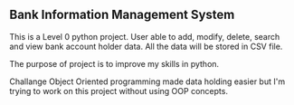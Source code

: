 ## Bank Information Management System
This is a Level 0 python project.  User able to add, modify, delete, search and view bank account holder data. All the data will be stored in CSV file.

The purpose of project is to improve my skills in python.

Challange
Object Oriented programming made data holding easier but I'm trying to work on this project without using OOP concepts.
